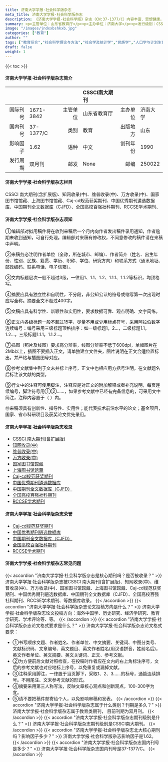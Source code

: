 ```yaml
---
title: 济南大学学报·社会科学版杂志
meta_title: 济南大学学报·社会科学版杂志
description: 《济南大学学报·社会科学版》杂志（CN:37-1377/C）内容丰富、思想健康，1990年创刊，目前以双月刊形式发行，刊物对外积极扩大宣传，致力于提高杂志质量与影响。本刊以马列主义、毛泽东思想、邓小平理论、“三个代表”重要思想和科学发展观为指导，深入贯彻新时代中国特色社会主义思想，坚持四项基本原则，坚持改革开放，贯彻“双百”方针，推崇学术创新，传播先进文化，服务社会主义现代化建设。 本刊以促进学术交流、推动社会科学发展为宗旨，设有马克思主义理论与思想政治教育、哲学、法学、经济学、管理学、文学、历史学等多个栏目。本刊注重反映社会科学各领域的最新研究成果，关注重大理论和现实问题，倡导跨学科研究和综合研究，提倡学术创新和学术争鸣，注重学术质量，追求学术精品。 本刊严格遵守国家有关期刊出版的法律法规，坚持学术诚信，严谨治学，坚决抵制学术不端行为。我们竭诚欢迎国内外学者投稿，对来稿坚持公平、公正、公开的原则，实行同行评审制度，以保证学术质量。
summary: <p>主管单位：山东省教育厅</p><p>主办单位：济南大学</p><p>发行级别：CSSCI南大期刊</p><p>发行周期：双月刊</p>
image: "/images/jndxxbshkxb.jpg"
categories: ["教育"]
author: ""
tags: ["教育综合","社会科学理论与方法","社会学及统计学","民族学","人口学与计划生育","人才学与劳动科学","教育理论与教育管理","学前教育","初等教育","中等教育","高等教育","职业教育","成人教育与特殊教育","体育",]
draft: false
weight: 1
---
```


{{< toc >}}

#### 济南大学学报·社会科学版杂志简介
|               |                               |               | CSSCI南大期刊        |               |                           |
| ------------: | :---------------------------- | ------------: | :---------------------------- | ------------: | :------------------------ |
| 国际刊号      | 1671-3842   | 主管单位      | 山东省教育厅     | 主办单位      | 济南大学     |
| 国内刊号      | 37-1377/C        | 类别          | 教育       | 出版地方      | 山东           |
| 影响因子      | 1.62        | 语种          | 中文             | 创刊年份      | 1990    |
| 发行周期      | 双月刊    | 邮发          | None              | 邮编          | 250022      |

#### 济南大学学报·社会科学版杂志栏目
<span>CSSCI 南大期刊(含扩展版)</span>、<span>知网收录(中)</span>、<span>维普收录(中)</span>、<span>万方收录(中)</span>、<span>国家图书馆馆藏</span>、<span>上海图书馆馆藏</span>、<span>Caj-cd规范获奖期刊</span>、<span>中国优秀期刊遴选数据库</span>、<span>中国期刊全文数据库（CJFD）</span>、<span>全国高校百强社科期刊</span>、<span>RCCSE学术期刊</span>、

#### 济南大学学报·社会科学版杂志须知
<p><p>
	①编辑部对拟用稿件将在收到来稿后一个月内向作者发出稿件录用通知，作者逾期未收到通知，可自行处理。编辑部对来稿有修改权，不同意修改的稿件请在来稿中声明。
</p><p>
	②来稿务必注明作者单位（全称，所在城市、邮编）、作者简介（姓名、出生年份、性别、民族、籍贯、学历、职称、学位、研究方向）和联系方式（通讯地址、邮政编码、联系电话、电子信箱）。
</p><p>
	③文内标题层次一般不超过3级，一律用1、1.1、1.2、1.1.1、1.1.2等标识，均顶格写。
</p><p>
	④摘要应具有独立性和自明性，不分段，非公知公认的符号或缩写第一次出现时应写全称。摘要全文不超过400字。
</p><p>
	⑤文稿应具有科学性、新颖性和实用性，要求数据可靠、观点明确、文字简练。
</p><p>
	⑥正文内各级标题一般不超过15字，尽量不用或少用标点符号，采用阿拉伯数字连续编号：编号采用三级标题顶格排序：如一级标题1，2…，二级标题1.1，1.2…，三级标题1.1.1，1.1.2…。
</p><p>
	⑦插图（照片及线图）要求高分辨率，线图分辨率不低于600dpi，单幅图片在2Mb以上，插图不要插入正文，请单独建立文件夹，图片说明在正文合适位置标出，并严格与插图图号对应。
</p><p>
	⑧参考文献集中列于文末并标上序号，正文中也相应用方括号注明，在文献题名后标注该文献的类型。
</p><p>
	⑨行文中的注释可使用脚注，注释应是对正文的附加解释或者补充说明，每页连续编号，脚注符号用①②……，如果参考文献中已经有完备信息的，可采用文中简注，注释内容置于（ ）内。
</p><p>
	⑩来稿须具有创新性、指导性、实用性；能代表技术前沿水平的论文；基金项目，国家、省市科研项目及获奖论文优先录用。
</p></p>


#### 济南大学学报·社会科学版杂志收录
<ul>
    <li class="inline-block">
        <a class="bg-theme-light hover:bg-primary dark:bg-darkmode-theme-light dark:hover:bg-darkmode-primary dark:hover:text-dark m-1 block rounded px-3 py-1 hover:text-white" href="#济南大学学报·社会科学版杂志收录">
        CSSCI 南大期刊(含扩展版)
        </a>
    </li>
    <li class="inline-block">
        <a class="bg-theme-light hover:bg-primary dark:bg-darkmode-theme-light dark:hover:bg-darkmode-primary dark:hover:text-dark m-1 block rounded px-3 py-1 hover:text-white" href="#济南大学学报·社会科学版杂志收录">
        知网收录(中)
        </a>
    </li>
    <li class="inline-block">
        <a class="bg-theme-light hover:bg-primary dark:bg-darkmode-theme-light dark:hover:bg-darkmode-primary dark:hover:text-dark m-1 block rounded px-3 py-1 hover:text-white" href="#济南大学学报·社会科学版杂志收录">
        维普收录(中)
        </a>
    </li>
    <li class="inline-block">
        <a class="bg-theme-light hover:bg-primary dark:bg-darkmode-theme-light dark:hover:bg-darkmode-primary dark:hover:text-dark m-1 block rounded px-3 py-1 hover:text-white" href="#济南大学学报·社会科学版杂志收录">
        万方收录(中)
        </a>
    </li>
    <li class="inline-block">
        <a class="bg-theme-light hover:bg-primary dark:bg-darkmode-theme-light dark:hover:bg-darkmode-primary dark:hover:text-dark m-1 block rounded px-3 py-1 hover:text-white" href="#济南大学学报·社会科学版杂志收录">
        国家图书馆馆藏
        </a>
    </li>
    <li class="inline-block">
        <a class="bg-theme-light hover:bg-primary dark:bg-darkmode-theme-light dark:hover:bg-darkmode-primary dark:hover:text-dark m-1 block rounded px-3 py-1 hover:text-white" href="#济南大学学报·社会科学版杂志收录">
        上海图书馆馆藏
        </a>
    </li>
    <li class="inline-block">
        <a class="bg-theme-light hover:bg-primary dark:bg-darkmode-theme-light dark:hover:bg-darkmode-primary dark:hover:text-dark m-1 block rounded px-3 py-1 hover:text-white" href="#济南大学学报·社会科学版杂志收录">
        Caj-cd规范获奖期刊
        </a>
    </li>
    <li class="inline-block">
        <a class="bg-theme-light hover:bg-primary dark:bg-darkmode-theme-light dark:hover:bg-darkmode-primary dark:hover:text-dark m-1 block rounded px-3 py-1 hover:text-white" href="#济南大学学报·社会科学版杂志收录">
        中国优秀期刊遴选数据库
        </a>
    </li>
    <li class="inline-block">
        <a class="bg-theme-light hover:bg-primary dark:bg-darkmode-theme-light dark:hover:bg-darkmode-primary dark:hover:text-dark m-1 block rounded px-3 py-1 hover:text-white" href="#济南大学学报·社会科学版杂志收录">
        中国期刊全文数据库（CJFD）
        </a>
    </li>
    <li class="inline-block">
        <a class="bg-theme-light hover:bg-primary dark:bg-darkmode-theme-light dark:hover:bg-darkmode-primary dark:hover:text-dark m-1 block rounded px-3 py-1 hover:text-white" href="#济南大学学报·社会科学版杂志收录">
        全国高校百强社科期刊
        </a>
    </li>
    <li class="inline-block">
        <a class="bg-theme-light hover:bg-primary dark:bg-darkmode-theme-light dark:hover:bg-darkmode-primary dark:hover:text-dark m-1 block rounded px-3 py-1 hover:text-white" href="#济南大学学报·社会科学版杂志收录">
        RCCSE学术期刊
        </a>
    </li>
</ul>



#### 济南大学学报·社会科学版杂志荣誉
<ul>
    <li class="inline-block">
        <a class="bg-theme-light hover:bg-primary dark:bg-darkmode-theme-light dark:hover:bg-darkmode-primary dark:hover:text-dark m-1 block rounded px-3 py-1 hover:text-white" href="#济南大学学报·社会科学版杂志荣誉">
        Caj-cd规范获奖期刊
        </a>
    </li>
    <li class="inline-block">
        <a class="bg-theme-light hover:bg-primary dark:bg-darkmode-theme-light dark:hover:bg-darkmode-primary dark:hover:text-dark m-1 block rounded px-3 py-1 hover:text-white" href="#济南大学学报·社会科学版杂志荣誉">
        中国优秀期刊遴选数据库
        </a>
    </li>
    <li class="inline-block">
        <a class="bg-theme-light hover:bg-primary dark:bg-darkmode-theme-light dark:hover:bg-darkmode-primary dark:hover:text-dark m-1 block rounded px-3 py-1 hover:text-white" href="#济南大学学报·社会科学版杂志荣誉">
        中国期刊全文数据库（CJFD）
        </a>
    </li>
    <li class="inline-block">
        <a class="bg-theme-light hover:bg-primary dark:bg-darkmode-theme-light dark:hover:bg-darkmode-primary dark:hover:text-dark m-1 block rounded px-3 py-1 hover:text-white" href="#济南大学学报·社会科学版杂志荣誉">
        全国高校百强社科期刊
        </a>
    </li>
    <li class="inline-block">
        <a class="bg-theme-light hover:bg-primary dark:bg-darkmode-theme-light dark:hover:bg-darkmode-primary dark:hover:text-dark m-1 block rounded px-3 py-1 hover:text-white" href="#济南大学学报·社会科学版杂志荣誉">
        RCCSE学术期刊
        </a>
    </li>
</ul>












#### 济南大学学报·社会科学版杂志常见问题
{{< accordion "济南大学学报·社会科学版杂志是核心期刊吗？是否被收录？" >}}
济南大学学报·社会科学版杂志被CSSCI 南大期刊(含扩展版)、知网收录(中)、维普收录(中)、万方收录(中)、国家图书馆馆藏、上海图书馆馆藏、Caj-cd规范获奖期刊、中国优秀期刊遴选数据库、中国期刊全文数据库（CJFD）、全国高校百强社科期刊、RCCSE学术期刊、等数据库收录。
{{< /accordion >}}
{{< accordion "济南大学学报·社会科学版杂志论文投稿方向是什么？" >}}
济南大学学报·社会科学版杂志论文投稿方向：海外中国学、历史研究、经济学研究、教育学研究、学术评论等、等。
{{< /accordion >}}
{{< accordion "济南大学学报·社会科学版杂志论文格式要求是什么？" >}}
济南大学学报·社会科学版杂志论文格式要求：
- ①书写顺序文题、作者姓名、作者单位、中文摘要、关键词、中图分类号、文献标识码、文章编号、英文题目、英文作者姓名(用汉语拼音，姓前名后)，英文作者单位、英文摘要、英文关键词、正文、参考文献。
- ②为方便前后文献对照检查，在投稿时作者应在文内的右上角标注序号，文后的参考文献也对应地标上序号，以免重复或漏掉文献。
- ③注释采用脚注，一律置于当页脚下，采取1、2、3……的标号，通篇连续排号。不用尾注、文末参考文献的形式。
- ④摘要采用第三人称写法，反映文章核心观点和创新观点，100-300字为宜。
- ⑤请不要把稿件邮寄给个人，以免影响审稿和发表。
{{< /accordion >}}
{{< accordion "济南大学学报·社会科学版杂志属于什么类别？刊期是多久？" >}}
济南大学学报·社会科学版杂志属于教育类期刊， 目前刊期为双月刊。
{{< /accordion >}}
{{< accordion "济南大学学报·社会科学版杂志期刊级别是什么？" >}}
济南大学学报·社会科学版杂志期刊级别是CSSCI南大期刊。
{{< /accordion >}}
{{< accordion "济南大学学报·社会科学版杂志北大核心期刊吗？影响因子多少？" >}}
济南大学学报·社会科学版杂志影响因子是1.62。
{{< /accordion >}}
{{< accordion "济南大学学报·社会科学版杂志国内刊号是多少？" >}}
济南大学学报·社会科学版杂志国内刊号是37-1377/C。
{{< /accordion >}}